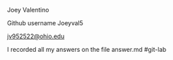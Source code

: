 Joey Valentino

Github username Joeyval5

jv952522@ohio.edu

I recorded all my answers on the file answer.md
#git-lab
